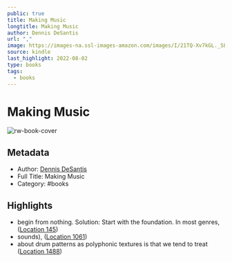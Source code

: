 ```yaml
---
public: true
title: Making Music
longtitle: Making Music
author: Dennis DeSantis
url: ","
image: https://images-na.ssl-images-amazon.com/images/I/21TQ-Xv7kGL._SL200_.jpg
source: kindle
last_highlight: 2022-08-02
type: books
tags:
  - books
---
```

# Making Music

![rw-book-cover](https://images-na.ssl-images-amazon.com/images/I/21TQ-Xv7kGL._SL200_.jpg)

## Metadata
- Author: [Dennis DeSantis](Dennis%20DeSantis.md)
- Full Title: Making Music
- Category: #books

## Highlights
- begin from nothing. Solution: Start with the foundation. In most genres, ([Location 145](https://readwise.io/to_kindle?action=open&asin=B00WHXYZG8&location=145))
- sounds), ([Location 1061](https://readwise.io/to_kindle?action=open&asin=B00WHXYZG8&location=1061))
- about drum patterns as polyphonic textures is that we tend to treat ([Location 1488](https://readwise.io/to_kindle?action=open&asin=B00WHXYZG8&location=1488))

